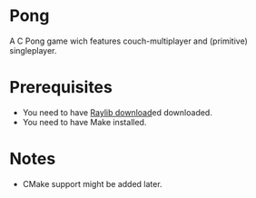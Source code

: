 # Pong
A C Pong game wich features couch-multiplayer and (primitive) singleplayer.

# Prerequisites
- You need to have [Raylib download](https://github.com/raysan5/raylib)ed downloaded.
- You need to have Make installed.

# Notes
- CMake support might be added later.
